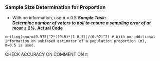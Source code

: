 ### Sample Size Determination for Proportion
- With no information, use π = 0.5
**_Sample Task:</br>
Determine number of voters to poll to ensure a sampling error of at most ± 2%._**
**Actual Code**
```
ceiling(qnorm(0.975)^2*((0.5)*(1-0.5))/(0.02)^2) # With no additional information on unbiased estimator of a population proportion (π), π=0.5 is used.
```
CHECK ACCURACY ON COMMENT ON π
